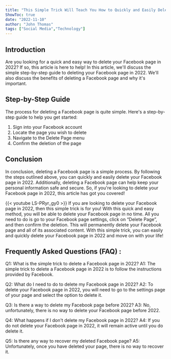 ```yaml
---
title: "This Simple Trick Will Teach You How to Quickly and Easily Delete Your Facebook Page in 2022!"
ShowToc: true 
date: "2022-11-10"
author: "John Thomas" 
tags: ["Social Media","Technology"]
---
```

## Introduction
Are you looking for a quick and easy way to delete your Facebook page in 2022? If so, this article is here to help! In this article, we'll discuss the simple step-by-step guide to deleting your Facebook page in 2022. We'll also discuss the benefits of deleting a Facebook page and why it's important. 

## Step-by-Step Guide
The process for deleting a Facebook page is quite simple. Here's a step-by-step guide to help you get started: 

1. Sign into your Facebook account 
2. Locate the page you wish to delete 
3. Navigate to the Delete Page menu 
4. Confirm the deletion of the page 

## Conclusion
In conclusion, deleting a Facebook page is a simple process. By following the steps outlined above, you can quickly and easily delete your Facebook page in 2022. Additionally, deleting a Facebook page can help keep your personal information safe and secure. So, if you're looking to delete your Facebook page in 2022, this article has got you covered!

{{< youtube LS-PRyr_gy0 >}} 
If you are looking to delete your Facebook page in 2022, then this simple trick is for you! With this quick and easy method, you will be able to delete your Facebook page in no time. All you need to do is go to your Facebook page settings, click on “Delete Page”, and then confirm the deletion. This will permanently delete your Facebook page and all of its associated content. With this simple trick, you can easily and quickly delete your Facebook page in 2022 and move on with your life!

## Frequently Asked Questions (FAQ) :
Q1: What is the simple trick to delete a Facebook page in 2022? 
A1: The simple trick to delete a Facebook page in 2022 is to follow the instructions provided by Facebook.

Q2: What do I need to do to delete my Facebook page in 2022? 
A2: To delete your Facebook page in 2022, you will need to go to the settings page of your page and select the option to delete it.

Q3: Is there a way to delete my Facebook page before 2022? 
A3: No, unfortunately, there is no way to delete your Facebook page before 2022.

Q4: What happens if I don't delete my Facebook page in 2022? 
A4: If you do not delete your Facebook page in 2022, it will remain active until you do delete it.

Q5: Is there any way to recover my deleted Facebook page? 
A5: Unfortunately, once you have deleted your page, there is no way to recover it.


